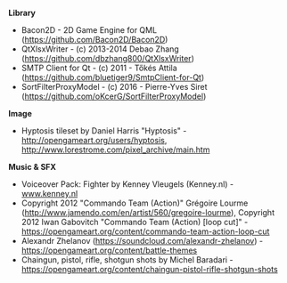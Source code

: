 **Library**

- Bacon2D - 2D Game Engine for QML (https://github.com/Bacon2D/Bacon2D)
- QtXlsxWriter - (c) 2013-2014 Debao Zhang (https://github.com/dbzhang800/QtXlsxWriter)
- SMTP Client for Qt - (c) 2011 - Tőkés Attila (https://github.com/bluetiger9/SmtpClient-for-Qt)
- SortFilterProxyModel - (c) 2016 - Pierre-Yves Siret (https://github.com/oKcerG/SortFilterProxyModel)

**Image**

- Hyptosis tileset by Daniel Harris "Hyptosis" - http://opengameart.org/users/hyptosis, http://www.lorestrome.com/pixel_archive/main.htm


**Music & SFX**

- Voiceover Pack: Fighter by Kenney Vleugels (Kenney.nl) - www.kenney.nl
- Copyright 2012 "Commando Team (Action)" Grégoire Lourme (http://www.jamendo.com/en/artist/560/gregoire-lourme), Copyright 2012 Iwan Gabovitch "Commando Team (Action) [loop cut]" - https://opengameart.org/content/commando-team-action-loop-cut
- Alexandr Zhelanov (https://soundcloud.com/alexandr-zhelanov) - https://opengameart.org/content/battle-themes
- Chaingun, pistol, rifle, shotgun shots by Michel Baradari - https://opengameart.org/content/chaingun-pistol-rifle-shotgun-shots
